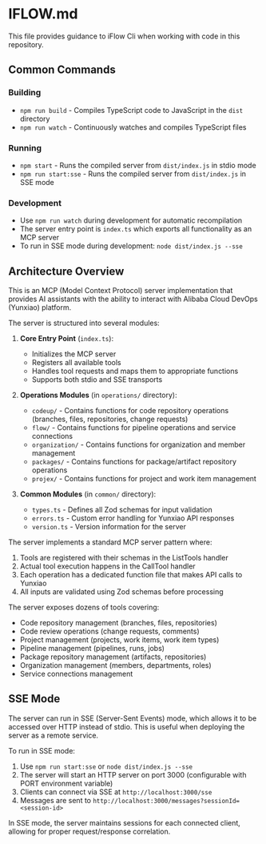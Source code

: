 # IFLOW.md

This file provides guidance to iFlow Cli when working with code in this repository.

## Common Commands

### Building
- `npm run build` - Compiles TypeScript code to JavaScript in the `dist` directory
- `npm run watch` - Continuously watches and compiles TypeScript files

### Running
- `npm start` - Runs the compiled server from `dist/index.js` in stdio mode
- `npm run start:sse` - Runs the compiled server from `dist/index.js` in SSE mode

### Development
- Use `npm run watch` during development for automatic recompilation
- The server entry point is `index.ts` which exports all functionality as an MCP server
- To run in SSE mode during development: `node dist/index.js --sse`

## Architecture Overview

This is an MCP (Model Context Protocol) server implementation that provides AI assistants with the ability to interact with Alibaba Cloud DevOps (Yunxiao) platform. 

The server is structured into several modules:

1. **Core Entry Point** (`index.ts`):
   - Initializes the MCP server
   - Registers all available tools
   - Handles tool requests and maps them to appropriate functions
   - Supports both stdio and SSE transports

2. **Operations Modules** (in `operations/` directory):
   - `codeup/` - Contains functions for code repository operations (branches, files, repositories, change requests)
   - `flow/` - Contains functions for pipeline operations and service connections
   - `organization/` - Contains functions for organization and member management
   - `packages/` - Contains functions for package/artifact repository operations
   - `projex/` - Contains functions for project and work item management

3. **Common Modules** (in `common/` directory):
   - `types.ts` - Defines all Zod schemas for input validation
   - `errors.ts` - Custom error handling for Yunxiao API responses
   - `version.ts` - Version information for the server

The server implements a standard MCP server pattern where:
1. Tools are registered with their schemas in the ListTools handler
2. Actual tool execution happens in the CallTool handler
3. Each operation has a dedicated function file that makes API calls to Yunxiao
4. All inputs are validated using Zod schemas before processing

The server exposes dozens of tools covering:
- Code repository management (branches, files, repositories)
- Code review operations (change requests, comments)
- Project management (projects, work items, work item types)
- Pipeline management (pipelines, runs, jobs)
- Package repository management (artifacts, repositories)
- Organization management (members, departments, roles)
- Service connections management

## SSE Mode

The server can run in SSE (Server-Sent Events) mode, which allows it to be accessed over HTTP instead of stdio. This is useful when deploying the server as a remote service.

To run in SSE mode:
1. Use `npm run start:sse` or `node dist/index.js --sse`
2. The server will start an HTTP server on port 3000 (configurable with PORT environment variable)
3. Clients can connect via SSE at `http://localhost:3000/sse`
4. Messages are sent to `http://localhost:3000/messages?sessionId=<session-id>`

In SSE mode, the server maintains sessions for each connected client, allowing for proper request/response correlation.